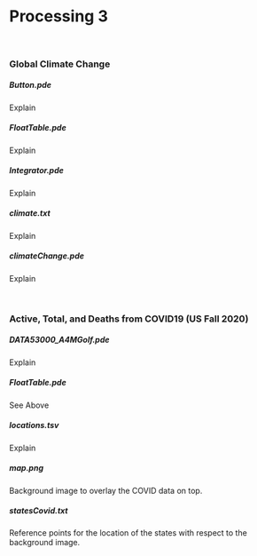 # Processing 3

<br />

### Global Climate Change
##### Button.pde
Explain
##### FloatTable.pde
Explain
##### Integrator.pde
Explain
##### climate.txt
Explain
##### climateChange.pde
Explain

<br />

### Active, Total, and Deaths from COVID19 (US Fall 2020)
##### DATA53000_A4MGolf.pde
Explain
##### FloatTable.pde
See Above
##### locations.tsv
Explain
##### map.png
Background image to overlay the COVID data on top.
##### statesCovid.txt
Reference points for the location of the states with respect to the background image.
